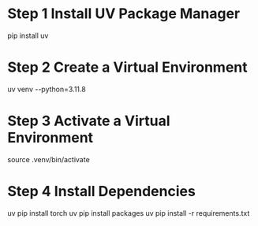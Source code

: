 # Step 1 Install UV Package Manager
pip install uv

# Step 2 Create a Virtual Environment
uv venv --python=3.11.8

# Step 3 Activate a Virtual Environment
source .venv/bin/activate

# Step 4 Install Dependencies
uv pip install torch
uv pip install packages
uv pip install -r requirements.txt